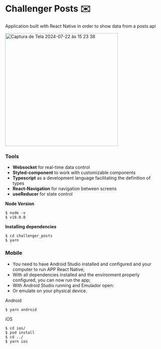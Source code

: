 # Challenger Posts ✉️ 
Application built with React Native in order to show data from a posts api

<img width="359" alt="Captura de Tela 2024-07-22 às 15 23 38" src="https://github.com/user-attachments/assets/24feb7d2-9054-40a5-a4c5-9c5c835e2d2a">


### Tools
- **Websocket** for real-time data control
- **Styled-component** to work with customizable components
- **Typescript** as a development language facilitating the definition of types
- **React-Navigation** for navigation between screens
- **useReducer** for state control

**Node Version** 
```
$ node -v 
$ v18.0.0 
```

**Installing dependencies**

```
$ cd challenger_posts 
$ yarn 
```

### Mobile
* You need to have Android Studio installed and configured and your computer to run APP React Native;
* With all dependencies installed and the environment properly configured, you can now run the app;
* With Android Studio running and Emulador open:
* Or emulate on your physical device.

Android

```
$ yarn android 
```


iOS

```
$ cd ios/
$ pod install
$ cd ../
$ yarn ios  
```



